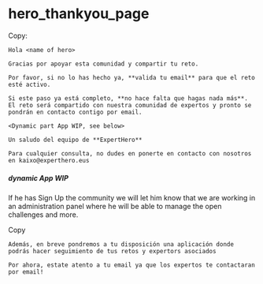 # hero_thankyou_page

Copy: 

```
Hola <name of hero>

Gracias por apoyar esta comunidad y compartir tu reto.

Por favor, si no lo has hecho ya, **valida tu email** para que el reto esté activo.

Si este paso ya está completo, **no hace falta que hagas nada más**. El reto será compartido con nuestra comunidad de expertos y pronto se pondrán en contacto contigo por email.

<Dynamic part App WIP, see below>

Un saludo del equipo de **ExpertHero**

Para cualquier consulta, no dudes en ponerte en contacto con nosotros en kaixo@experthero.eus
```

##### dynamic App WIP

If he has Sign Up the community we will let him know that we are working in an administration panel where he will be able to manage the open challenges and more.

Copy 
```
Además, en breve pondremos a tu disposición una aplicación donde podrás hacer seguimiento de tus retos y expertors asociados

Por ahora, estate atento a tu email ya que los expertos te contactaran por email!
```